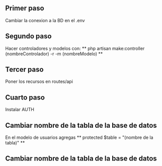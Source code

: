 

## Primer paso

Cambiar la conexion a la BD en el .env


## Segundo paso

Hacer controladores y modelos con:
** php artisan make:controller (nombreControlador) -r -m  (nombreModelo) **


## Tercer paso

Poner los recursos en routes/api


## Cuarto paso

Instalar AUTH


## Cambiar nombre de la tabla de la base de datos

En el modelo de usuarios agregas 
** protected $table = "(nombre de la tabla)" **

## Cambiar nombre de la tabla de la base de datos

